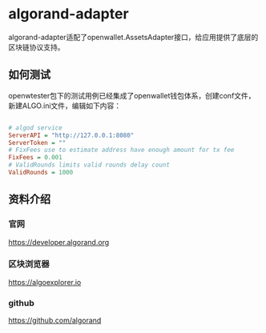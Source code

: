 # algorand-adapter

algorand-adapter适配了openwallet.AssetsAdapter接口，给应用提供了底层的区块链协议支持。

## 如何测试

openwtester包下的测试用例已经集成了openwallet钱包体系，创建conf文件，新建ALGO.ini文件，编辑如下内容：

```ini

# algod service
ServerAPI = "http://127.0.0.1:8080"
ServerToken = ""
# FixFees use to estimate address have enough amount for tx fee
FixFees = 0.001
# ValidRounds limits valid rounds delay count
ValidRounds = 1000

```

## 资料介绍

### 官网

https://developer.algorand.org

### 区块浏览器

https://algoexplorer.io

### github

https://github.com/algorand
